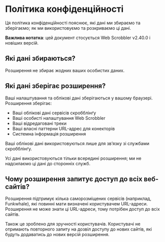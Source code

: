 # Політика конфіденційності

Ця політика конфіденційності пояснює, які дані ми збираємо та зберігаємо; як ми використовуємо та розкриваємо ці дані.

**Важлива нотатка**: цей документ стосується Web Scrobbler v2.40.0 і новіших версій.

## Які дані збираються?

Розширення не збирає жодних ваших особистих даних.

## Які дані зберігає розширення?

Ваші налаштування та облікові дані зберігаються у вашому браузері. Розширення зберігає:

- Ваші облікові дані сервісів скробблінґу
- Ваші особисті налаштування Web Scrobbler
- Ваші відредаговані треки
- Ваші власні паттерни URL-адрес для конекторів
- Системна інформація розширення

Ваші облікові дані використовуються лише для зв’язку зі службами скробблінґу.

Усі дані використовуються тільки всередині розширення; ми не надсилаємо ці дані до сторонніх служб.

## Чому розширення запитує доступ до всіх веб-сайтів?

Розширення підтримує кілька саморозміщених сервісів (наприклад, Funkwhale), які повинні мати визначені користувачем URL-адреси. Розширення не може знати ці URL-адреси, тому потрібен доступ до всіх сайтів.

Також це зроблено для зручності користувачів. Користувачі не отримають повторного запиту на дозвіл доступу до нових сайтів, які будуть додаватись до нових версій розширення.

